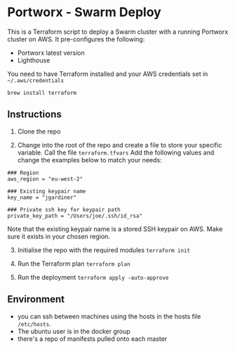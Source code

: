 # Portworx - Swarm Deploy

This is a Terraform script to deploy a Swarm cluster with a running Portworx cluster on AWS. It pre-configures the following:

- Portworx latest version
- Lighthouse

You need to have Terraform installed and your AWS credentials set in `~/.aws/credentials`

`brew install terraform`

## Instructions
1. Clone the repo

2. Change into the root of the repo and create a file to store your specific variable. Call the file `terraform.tfvars`
Add the following values and change the examples below to match your needs:
```
### Region
aws_region = "eu-west-2"

### Existing keypair name
key_name = "jgardiner"

### Private ssh key for keypair path
private_key_path = "/Users/joe/.ssh/id_rsa"
```
Note that the existing keypair name is a stored SSH keypair on AWS. Make sure it exists in your chosen region.

3. Initialise the repo with the required modules
`terraform init`

4. Run the Terraform plan
`terraform plan`

5. Run the deployment
`terraform apply -auto-approve`

## Environment
- you can ssh between machines using the hosts in the hosts file `/etc/hosts`.
- The ubuntu user is in the docker group
- there's a repo of manifests pulled onto each master